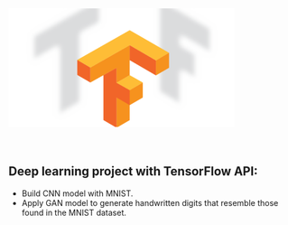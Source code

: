 <img src="https://github.com/josjsjen/Project-with-TensorFlow/blob/master/Images/2FNLTensorFlow.png" width=400 >
<br><br><br>

## Deep learning project with TensorFlow API:
* Build CNN model with MNIST.
* Apply GAN model to generate handwritten digits that resemble those found in the MNIST dataset.
